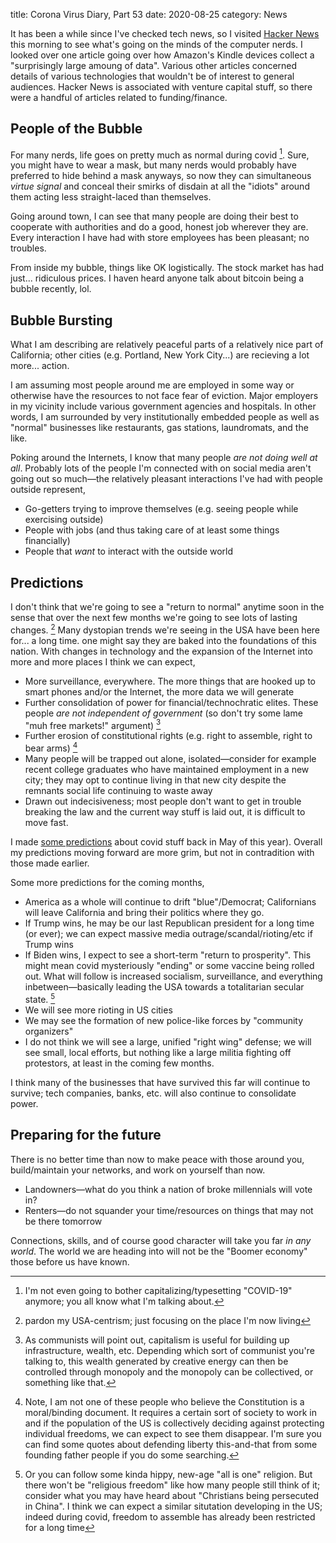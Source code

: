 title: Corona Virus Diary, Part 53
date: 2020-08-25
category: News

It has been a while since I've checked tech news, so I visited [Hacker
News](https://news.ycombinator.com/) this morning to see what's going
on the minds of the computer nerds. I looked over one article going
over how Amazon's Kindle devices collect a "surprisingly large amoung
of data". Various other articles concerned details of various
technologies that wouldn't be of interest to general audiences.
Hacker News is associated with venture capital stuff, so there were a
handful of articles related to funding/finance.

## People of the Bubble

For many nerds, life goes on pretty much as normal during covid [^2].
Sure, you might have to wear a mask, but many nerds would probably
have preferred to hide behind a mask anyways, so now they can
simultaneous *virtue signal* and conceal their smirks of disdain at
all the "idiots" around them acting less straight-laced than themselves.

Going around town, I can see that many people are doing their best
to cooperate with authorities and do a good, honest job wherever they
are. Every interaction I have had with store employees has been
pleasant; no troubles. 

From inside my bubble, things like OK logistically. The stock market
has had just... ridiculous prices. I haven heard anyone talk about
bitcoin being a bubble recently, lol.

## Bubble Bursting

What I am describing are relatively peaceful parts of a relatively
nice part of California; other cities (e.g. Portland, New York
City...) are recieving a lot more... action.

I am assuming most people around me are employed in some way or
otherwise have the resources to not face fear of eviction. Major
employers in my vicinity include various government agencies and
hospitals. In other words, I am surrounded by very institutionally
embedded people as well as "normal" businesses like restaurants, gas
stations, laundromats, and the like.

Poking around the Internets, I know that many people *are not doing
well at all*. Probably lots of the people I'm connected with on social
media aren't going out so much&mdash;the relatively pleasant
interactions I've had with people outside represent,

- Go-getters trying to improve themselves (e.g. seeing people while
  exercising outside)
- People with jobs (and thus taking care of at least some things
  financially)
- People that *want* to interact with the outside world

## Predictions

I don't think that we're going to see a "return to normal" anytime
soon in the sense that over the next few months we're going to see
lots of lasting changes. [^3] Many dystopian trends we're seeing in
the USA have been here for... a long time. one might say they are
baked into the foundations of this nation. With changes in technology
and the expansion of the Internet into more and more places I think we
can expect,

- More surveillance, everywhere. The more things that are hooked up to
  smart phones and/or the Internet, the more data we will generate
- Further consolidation of power for financial/technochratic elites.
  These people *are not independent of government* (so don't try some
  lame "muh free markets!" argument) [^4]
- Further erosion of constitutional rights (e.g. right to assemble,
  right to bear arms) [^5]
- Many people will be trapped out alone, isolated&mdash;consider for
  example recent college graduates who have maintained employment in a
  new city; they may opt to continue living in that new city despite
  the remnants social life continuing to waste away
- Drawn out indecisiveness; most people don't want to get in trouble
  breaking the law and the current way stuff is laid out, it is
  difficult to move fast.
  
I made [some
predictions](https://captainalan.github.io/pelican-test/corona-virus-diary-part-6.html)
about covid stuff back in May of this year). Overall my predictions
moving forward are more grim, but not in contradition with those made
earlier.

Some more predictions for the coming months,

- America as a whole will continue to drift "blue"/Democrat;
  Californians will leave California and bring their politics where
  they go.
- If Trump wins, he may be our last Republican president for a long
  time (or ever); we can expect massive media
  outrage/scandal/rioting/etc if Trump wins
- If Biden wins, I expect to see a short-term "return to prosperity".
  This might mean covid mysteriously "ending" or some vaccine being
  rolled out. What will follow is increased socialism, surveillance,
  and everything inbetween&mdash;basically leading the USA towards a
  totalitarian secular state. [^6]
- We will see more rioting in US cities
- We may see the formation of new police-like forces by "community
  organizers"
- I do not think we will see a large, unified "right wing" defense; we
  will see small, local efforts, but nothing like a large militia
  fighting off protestors, at least in the coming few months.
  
I think many of the businesses that have survived this far will
continue to survive; tech companies, banks, etc. will also continue to
consolidate power.

## Preparing for the future

There is no better time than now to make peace with those around you,
build/maintain your networks, and work on yourself than now.

- Landowners&mdash;what do you think a nation of broke millennials
  will vote in?
- Renters&mdash;do not squander your time/resources on things that may
  not be there tomorrow
  
Connections, skills, and of course good character will take you far
*in any world*. The world we are heading into will not be the "Boomer
economy" those before us have known.


[^1]: ["Kindle collects a surprisingly large amount of
    data"](https://nullsweep.com/kindle-collects-a-surprisingly-large-amount-of-data/)
    (nullsweep.com).
[^2]: I'm not even going to bother capitalizing/typesetting "COVID-19"
    anymore; you all know what I'm talking about.
[^3]: pardon my USA-centrism; just focusing on the place I'm now living
[^4]: As communists will point out, capitalism is useful for building
    up infrastructure, wealth, etc. Depending which sort of communist
    you're talking to, this wealth generated by creative energy can
    then be controlled through monopoly and the monopoly can be
    collectived, or something like that.
[^5]: Note, I am not one of these people who believe the Constitution
    is a moral/binding document. It requires a certain sort of society
    to work in and if the population of the US is collectively
    deciding against protecting individual freedoms, we can expect to
    see them disappear. I'm sure you can find some quotes about
    defending liberty this-and-that from some founding father people
    if you do some searching.
[^6]: Or you can follow some kinda hippy, new-age "all is one"
    religion. But there won't be "religious freedom" like how many
    people still think of it; consider what you may have heard about
    "Christians being persecuted in China". I think we can expect a
    similar situtation developing in the US; indeed during covid,
    freedom to assemble has already been restricted for a long time
